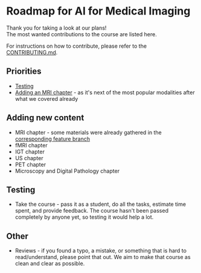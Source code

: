 # Roadmap for AI for Medical Imaging

Thank you for taking a look at our plans!  
The most wanted contributions to the course are listed here.

For instructions on how to contribute, please refer to the
[CONTRIBUTING.md](https://github.com/philips-internal/AI-for-Medical-Imaging/blob/main/CONTRIBUTING.md).

## Priorities
- [Testing](#testing)
- [Adding an MRI chapter](#adding-new-content) - as it's next of the most popular modalities after what we covered already

## Adding new content
- MRI chapter - some materials were already gathered in the [corresponding feature branch](https://github.com/philips-internal/AI-for-Medical-Imaging/tree/features/mri_chapter)
- fMRI chapter
- IGT chapter
- US chapter
- PET chapter
- Microscopy and Digital Pathology chapter

## Testing
- Take the course - pass it as a student, do all the tasks, estimate time spent, and provide feedback. The course hasn't been passed completely by anyone yet, so testing it would help a lot.  

## Other
- Reviews - if you found a typo, a mistake, or something that is hard to read/understand, please point that out.
We aim to make that course as clean and clear as possible.  